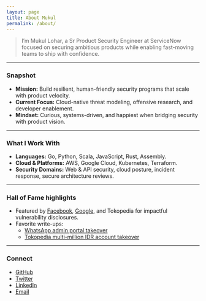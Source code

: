 ```yaml
---
layout: page
title: About Mukul
permalink: /about/
---
```

> I’m Mukul Lohar, a Sr Product Security Engineer at ServiceNow focused on securing ambitious products while enabling fast-moving teams to ship with confidence.

---

### Snapshot
- **Mission:** Build resilient, human-friendly security programs that scale with product velocity.
- **Current Focus:** Cloud-native threat modeling, offensive research, and developer enablement.
- **Mindset:** Curious, systems-driven, and happiest when bridging security with product vision.

---

### What I Work With
- **Languages:** Go, Python, Scala, JavaScript, Rust, Assembly.
- **Cloud & Platforms:** AWS, Google Cloud, Kubernetes, Terraform.
- **Security Domains:** Web & API security, cloud posture, incident response, secure architecture reviews.

---

### Hall of Fame highlights
- Featured by [Facebook](https://www.facebook.com/whitehat/thanks), [Google](https://bughunters.google.com/profile/51ae3e96-d9bb-4ec8-ad08-5355ab988b88), and Tokopedia for impactful vulnerability disclosures.
- Favorite write-ups:
  - [WhatsApp admin portal takeover](https://ironfisto.medium.com/whats-app-admin-panel-takeover-https-translate-dev-whatsapp-com-ee5e69150bc4?source=user_profile---------2-------------------------------)
  - [Tokopedia multi-million IDR account takeover](https://ironfisto.medium.com/tokopedia-account-takeover-bug-worth-8-million-idr-5474cb5b5cc9?source=user_profile---------4-------------------------------)

---

### Connect
- [GitHub](https://github.com/ironfisto)
- [Twitter](https://twitter.com/ironfisto)
- [LinkedIn](https://www.linkedin.com/in/malviyamukul/)
- [Email](mailto:mukul.lohar@tokopedia.com)
